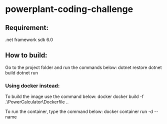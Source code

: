 # powerplant-coding-challenge

## Requirement:
.net framework sdk 6.0

## How to build:
Go to the project folder and run the commands below:
dotnet restore
dotnet build
dotnet run

### Using docker instead:
To build the image use the command below:
docker docker build -f .\PowerCalculator\Dockerfile ..

To run the container, type the command below:
docker container run -d --name 
